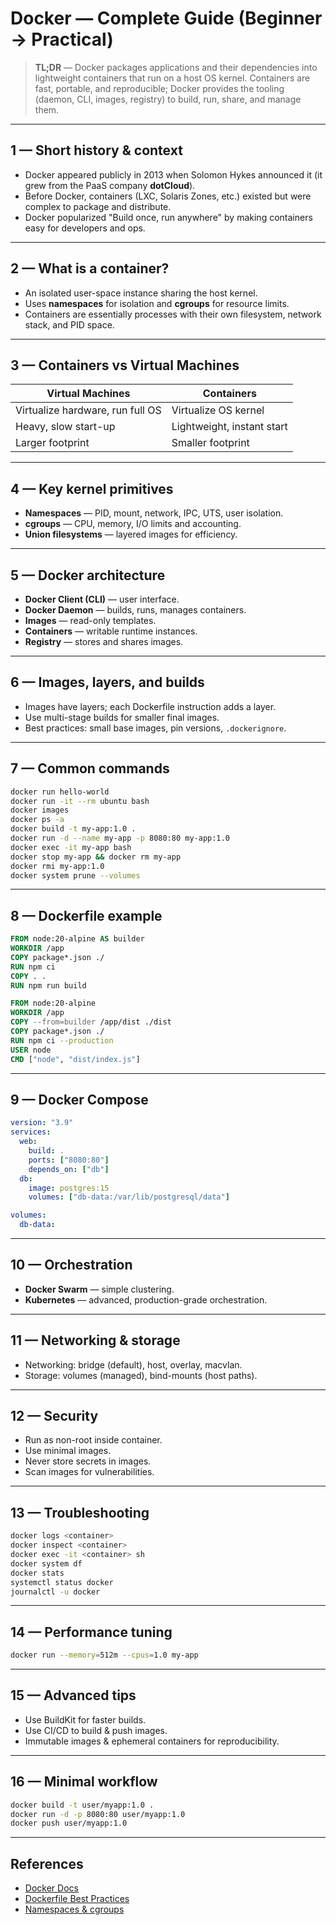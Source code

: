 # Docker — Complete Guide (Beginner → Practical)

> **TL;DR** — Docker packages applications and their dependencies into lightweight containers that run on a host OS kernel. Containers are fast, portable, and reproducible; Docker provides the tooling (daemon, CLI, images, registry) to build, run, share, and manage them.

---

## 1 — Short history & context
- Docker appeared publicly in 2013 when Solomon Hykes announced it (it grew from the PaaS company **dotCloud**).
- Before Docker, containers (LXC, Solaris Zones, etc.) existed but were complex to package and distribute.
- Docker popularized "Build once, run anywhere" by making containers easy for developers and ops.

---

## 2 — What is a container?
- An isolated user-space instance sharing the host kernel.
- Uses **namespaces** for isolation and **cgroups** for resource limits.
- Containers are essentially processes with their own filesystem, network stack, and PID space.

---

## 3 — Containers vs Virtual Machines
| Virtual Machines | Containers |
|------------------|------------|
| Virtualize hardware, run full OS | Virtualize OS kernel |
| Heavy, slow start-up | Lightweight, instant start |
| Larger footprint | Smaller footprint |

---

## 4 — Key kernel primitives
- **Namespaces** — PID, mount, network, IPC, UTS, user isolation.
- **cgroups** — CPU, memory, I/O limits and accounting.
- **Union filesystems** — layered images for efficiency.

---

## 5 — Docker architecture
- **Docker Client (CLI)** — user interface.
- **Docker Daemon** — builds, runs, manages containers.
- **Images** — read-only templates.
- **Containers** — writable runtime instances.
- **Registry** — stores and shares images.

---

## 6 — Images, layers, and builds
- Images have layers; each Dockerfile instruction adds a layer.
- Use multi-stage builds for smaller final images.
- Best practices: small base images, pin versions, `.dockerignore`.

---

## 7 — Common commands
```bash
docker run hello-world
docker run -it --rm ubuntu bash
docker images
docker ps -a
docker build -t my-app:1.0 .
docker run -d --name my-app -p 8080:80 my-app:1.0
docker exec -it my-app bash
docker stop my-app && docker rm my-app
docker rmi my-app:1.0
docker system prune --volumes
```

---

## 8 — Dockerfile example
```dockerfile
FROM node:20-alpine AS builder
WORKDIR /app
COPY package*.json ./
RUN npm ci
COPY . .
RUN npm run build

FROM node:20-alpine
WORKDIR /app
COPY --from=builder /app/dist ./dist
COPY package*.json ./
RUN npm ci --production
USER node
CMD ["node", "dist/index.js"]
```

---

## 9 — Docker Compose
```yaml
version: "3.9"
services:
  web:
    build: .
    ports: ["8080:80"]
    depends_on: ["db"]
  db:
    image: postgres:15
    volumes: ["db-data:/var/lib/postgresql/data"]

volumes:
  db-data:
```

---

## 10 — Orchestration
- **Docker Swarm** — simple clustering.
- **Kubernetes** — advanced, production-grade orchestration.

---

## 11 — Networking & storage
- Networking: bridge (default), host, overlay, macvlan.
- Storage: volumes (managed), bind-mounts (host paths).

---

## 12 — Security
- Run as non-root inside container.
- Use minimal images.
- Never store secrets in images.
- Scan images for vulnerabilities.

---

## 13 — Troubleshooting
```bash
docker logs <container>
docker inspect <container>
docker exec -it <container> sh
docker system df
docker stats
systemctl status docker
journalctl -u docker
```

---

## 14 — Performance tuning
```bash
docker run --memory=512m --cpus=1.0 my-app
```

---

## 15 — Advanced tips
- Use BuildKit for faster builds.
- Use CI/CD to build & push images.
- Immutable images & ephemeral containers for reproducibility.

---

## 16 — Minimal workflow
```bash
docker build -t user/myapp:1.0 .
docker run -d -p 8080:80 user/myapp:1.0
docker push user/myapp:1.0
```

---

## References
- [Docker Docs](https://docs.docker.com/)
- [Dockerfile Best Practices](https://docs.docker.com/develop/develop-images/dockerfile_best-practices/)
- [Namespaces & cgroups](https://man7.org/linux/man-pages/man7/namespaces.7.html)
